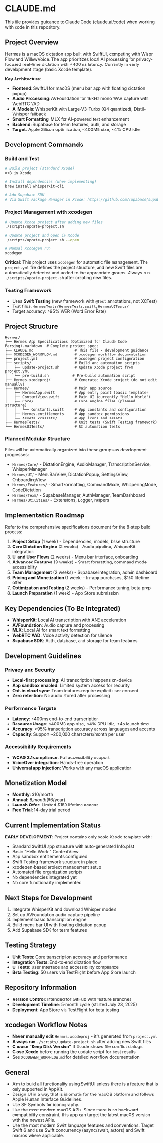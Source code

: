 # CLAUDE.md

This file provides guidance to Claude Code (claude.ai/code) when working with code in this repository.

## Project Overview

Hermes is a macOS dictation app built with SwiftUI, competing with Wispr Flow and WillowVoice. The app prioritizes local AI processing for privacy-focused real-time dictation with <400ms latency. Currently in early development stage (basic Xcode template).

**Key Architecture**: 
- **Frontend**: SwiftUI for macOS (menu bar app with floating dictation popup)
- **Audio Processing**: AVFoundation for 16kHz mono WAV capture with WebRTC VAD
- **AI Models**: WhisperKit with Large-V3-Turbo (Q4 quantized), Distil-Whisper fallback
- **Smart Formatting**: MLX for AI-powered text enhancement
- **Backend**: Supabase for team features, auth, and storage
- **Target**: Apple Silicon optimization, <400MB size, <4% CPU idle

## Development Commands

### Build and Test
```bash
# Build project (standard Xcode)
⌘+B in Xcode

# Install dependencies (when implementing)
brew install whisperkit-cli

# Add Supabase SDK
# Via Swift Package Manager in Xcode: https://github.com/supabase/supabase-swift
```

### Project Management with xcodegen
```bash
# Update Xcode project after adding new files
./scripts/update-project.sh

# Update project and open in Xcode
./scripts/update-project.sh --open

# Manual xcodegen run
xcodegen
```

**Critical**: This project uses `xcodegen` for automatic file management. The `project.yml` file defines the project structure, and new Swift files are automatically detected and added to the appropriate groups. Always run `./scripts/update-project.sh` after creating new files.

### Testing Framework
- Uses **Swift Testing** (new framework with `@Test` annotations, not XCTest)
- Test files: `HermesTests/HermesTests.swift`, `HermesUITests/`
- Target accuracy: >95% WER (Word Error Rate)

## Project Structure

```
Hermes/
├── Hermes App Specifications (Optimized for Claude Code Parsing).markdown  # Complete project specs
├── CLAUDE.md                   # This file - development guidance
├── XCODEGEN_WORKFLOW.md        # xcodegen workflow documentation
├── project.yml                 # xcodegen project configuration
├── scripts/                    # Build and automation scripts
│   ├── update-project.sh       # Update Xcode project from project.yml
│   └── pre-build.sh           # Pre-build automation script
├── Hermes.xcodeproj/           # Generated Xcode project (do not edit manually)
├── Hermes/                     # Main app source
│   ├── HermesApp.swift         # App entry point (basic template)
│   ├── ContentView.swift       # Main UI (currently "Hello World")
│   ├── Core/                   # Core engine files (planned structure)
│   │   └── Constants.swift     # App constants and configuration
│   ├── Hermes.entitlements     # App sandbox permissions
│   └── Assets.xcassets/        # App icons and assets
├── HermesTests/                # Unit tests (Swift Testing framework)
└── HermesUITests/              # UI automation tests
```

### Planned Modular Structure
Files will be automatically organized into these groups as development progresses:
- `Hermes/Core/` - DictationEngine, AudioManager, TranscriptionService, WhisperManager
- `Hermes/UI/` - MenuBarView, DictationPopup, SettingsView, OnboardingView  
- `Hermes/Features/` - SmartFormatting, CommandMode, WhisperingMode, CodeDictation
- `Hermes/Team/` - SupabaseManager, AuthManager, TeamDashboard
- `Hermes/Utilities/` - Extensions, Logger, helpers

## Implementation Roadmap

Refer to the comprehensive specifications document for the 8-step build process:

1. **Project Setup** (1 week) - Dependencies, models, base structure
2. **Core Dictation Engine** (2 weeks) - Audio pipeline, WhisperKit integration
3. **UI and User Flows** (2 weeks) - Menu bar interface, onboarding
4. **Advanced Features** (3 weeks) - Smart formatting, command mode, accessibility
5. **Team Management** (2 weeks) - Supabase integration, admin dashboard
6. **Pricing and Monetization** (1 week) - In-app purchases, $150 lifetime offer
7. **Optimization and Testing** (2 weeks) - Performance tuning, beta prep
8. **Launch Preparation** (1 week) - App Store submission

## Key Dependencies (To Be Integrated)

- **WhisperKit**: Local AI transcription with ANE acceleration
- **AVFoundation**: Audio capture and processing
- **MLX**: Local AI for smart text formatting
- **WebRTC VAD**: Voice activity detection for silence
- **Supabase SDK**: Auth, database, and storage for team features

## Development Guidelines

### Privacy and Security
- **Local-first processing**: All transcription happens on-device
- **App sandbox enabled**: Limited system access for security
- **Opt-in cloud sync**: Team features require explicit user consent
- **Zero retention**: No audio stored after processing

### Performance Targets
- **Latency**: <400ms end-to-end transcription
- **Resource Usage**: <400MB app size, <4% CPU idle, <4s launch time
- **Accuracy**: >95% transcription accuracy across languages and accents
- **Capacity**: Support ~200,000 characters/month per user

### Accessibility Requirements
- **WCAG 2.1 compliance**: Full accessibility support
- **VoiceOver integration**: Hands-free operation
- **Universal app injection**: Works with any macOS application

## Monetization Model

- **Monthly**: $10/month
- **Annual**: $8/month ($96/year)
- **Launch Offer**: Limited $150 lifetime access
- **Free Trial**: 14-day trial period

## Current Implementation Status

**EARLY DEVELOPMENT**: Project contains only basic Xcode template with:
- Standard SwiftUI app structure with auto-generated Info.plist
- Basic "Hello World" ContentView  
- App sandbox entitlements configured
- Swift Testing framework structure in place
- xcodegen-based project management setup
- Automated file organization scripts
- No dependencies integrated yet
- No core functionality implemented

## Next Steps for Development

1. Integrate WhisperKit and download Whisper models
2. Set up AVFoundation audio capture pipeline
3. Implement basic transcription engine
4. Build menu bar UI with floating dictation popup
5. Add Supabase SDK for team features

## Testing Strategy

- **Unit Tests**: Core transcription accuracy and performance
- **Integration Tests**: End-to-end dictation flow
- **UI Tests**: User interface and accessibility compliance
- **Beta Testing**: 50 users via TestFlight before App Store launch

## Repository Information

- **Version Control**: Intended for GitHub with feature branches
- **Development Timeline**: 5-month cycle (started July 23, 2025)
- **Deployment**: App Store via TestFlight for beta testing

## xcodegen Workflow Notes

- **Never manually edit** `Hermes.xcodeproj` - it's generated from `project.yml`
- **Always run** `./scripts/update-project.sh` after adding new Swift files
- **Choose "Keep Disk Version"** if Xcode shows file conflict dialogs
- **Close Xcode** before running the update script for best results
- See `XCODEGEN_WORKFLOW.md` for detailed workflow documentation

## General
* Aim to build all functionality using SwiftUI unless there is a feature that is only supported in AppKit.
* Design UI in a way that is idiomatic for the macOS platform and follows Apple Human Interface Guidelines.
* Use SF Symbols for iconography.
* Use the most modern macOS APIs. Since there is no backward compatibility constraint, this app can target the latest macOS version with the newest APIs.
* Use the most modern Swift language features and conventions. Target Swift 6 and use Swift concurrency (async/await, actors) and Swift macros where applicable.
